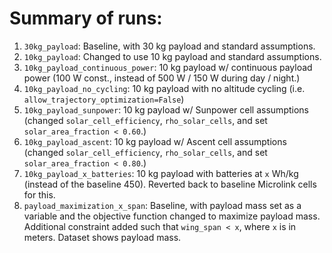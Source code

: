 # Summary of runs:

1. `30kg_payload`: Baseline, with 30 kg payload and standard assumptions.
2. `10kg_payload`: Changed to use 10 kg payload and standard assumptions.
3. `10kg_payload_continuous_power`: 10 kg payload w/ continuous payload power (100 W const., instead of 500 W / 150 W during day / night.)
4. `10kg_payload_no_cycling`: 10 kg payload with no altitude cycling (i.e. `allow_trajectory_optimization=False`)
5. `10kg_payload_sunpower`: 10 kg payload w/ Sunpower cell assumptions (changed `solar_cell_efficiency`, `rho_solar_cells`, and set `solar_area_fraction < 0.60`.)
6. `10kg_payload_ascent`: 10 kg payload w/ Ascent cell assumptions (changed `solar_cell_efficiency`, `rho_solar_cells`, and set `solar_area_fraction < 0.80`.)
7. `10kg_payload_x_batteries`: 10 kg payload with batteries at `x` Wh/kg (instead of the baseline 450). Reverted back to baseline Microlink cells for this.
8. `payload_maximization_x_span`: Baseline, with payload mass set as a variable and the objective function changed to maximize payload mass. Additional constraint added such that `wing_span < x`, where `x` is in meters. Dataset shows payload mass.